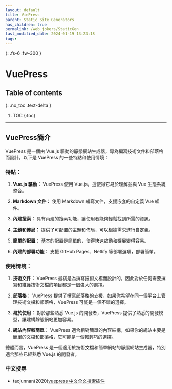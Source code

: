 ```yaml
---
layout: default
title: ViePress
parent: Static Site Generators
has_children: true
permalink: /web_jokers/StaticGen
last_modified_date: 2024-01-19 13:23:18
tags: 
---
```


{: .fs-6 .fw-300 }

# VuePress

## Table of contents

{: .no_toc .text-delta }

1. TOC
{:toc}

---

## VuePress簡介

VuePress 是一個由 Vue.js 驅動的靜態網站生成器，專為編寫技術文件和部落格而設計。以下是 VuePress 的一些特點和使用情境：

### 特點：

1. **Vue.js 驅動：** VuePress 使用 Vue.js，這使得它易於理解並與 Vue 生態系統整合。

2. **Markdown 文件：** 使用 Markdown 編寫文件，支援嵌套的自定義 Vue 組件。

3. **內建搜索：** 具有內建的搜索功能，讓使用者能夠輕鬆找到所需的資訊。

4. **主題和佈局：** 提供了可配置的主題和佈局，可以根據需求進行自定義。

5. **簡單的配置：** 基本的配置是簡單的，使得快速啟動和擴展變得容易。

6. **內建的部署功能：** 支援 GitHub Pages、Netlify 等部署選項，部署簡單。

### 使用情境：

1. **技術文件：** VuePress 最初是為撰寫技術文檔而設計的，因此對於任何需要撰寫和維護技術文檔的項目都是一個強大的選擇。

2. **部落格：** VuePress 提供了撰寫部落格的支援，如果你希望在同一個平台上管理技術文檔和部落格，VuePress 可能是一個不錯的選擇。

3. **易於使用：** 對於那些熟悉 Vue.js 的開發者，VuePress 提供了熟悉的開發模型，讓建構靜態網站更加容易。

4. **網站內容較簡單：** VuePress 適合相對簡單的內容結構，如果你的網站主要是簡單的文檔和部落格，它可能是一個較輕巧的選擇。

總體而言，VuePress 是一個適用於技術文檔和簡單網站的靜態網站生成器，特別適合那些已經熟悉 Vue.js 的開發者。

### 中文搜尋

- taojunnan(2020)[vuepress 中文全文搜索插件](https://github.com/taojunnan/vuepress-plugin-full-text-search)